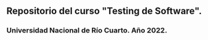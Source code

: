 ## Repositorio del curso "Testing de Software". 

### Universidad Nacional de Río Cuarto. Año 2022.


